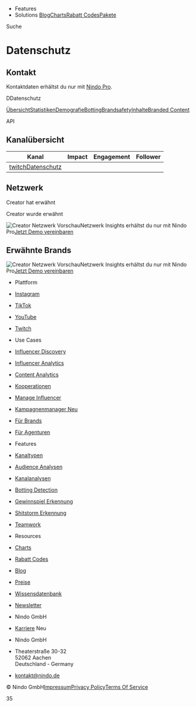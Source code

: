 [](https://nindo.de/)

* Features
* Solutions
[Blog](https://nindo.de/blog)[Charts](https://nindo.de/charts)[Rabatt Codes](https://nindo.de/coupons)[Pakete](https://nindo.de/pricing)

Suche

Datenschutz
===========

Kontakt
-------

Kontaktdaten erhältst du nur mit [Nindo Pro](https://nindo.de/demo).

DDatenschutz

[Übersicht](https://nindo.de/datenschutz)[Statistiken](https://nindo.de/datenschutz/stats/8ea0e790c6e89435bab21f9a427b0209458c939d)[Demografie](https://nindo.de/datenschutz/demography/8ea0e790c6e89435bab21f9a427b0209458c939d)[Botting](https://nindo.de/datenschutz/botting/8ea0e790c6e89435bab21f9a427b0209458c939d)[Brandsafety](https://nindo.de/datenschutz/brandsafety)[Inhalte](https://nindo.de/datenschutz/content)[Branded Content](https://nindo.de/datenschutz/branded-content)

API

Kanalübersicht
--------------

| Kanal | Impact | Engagement | Follower |
| --- | --- | --- | --- |
| [twitch](https://www.twitch.tv/datenschutz)[Datenschutz](https://nindo.de/datenschutz/stats/8ea0e790c6e89435bab21f9a427b0209458c939d) |     |     |     |

Netzwerk
--------

Creator hat erwähnt

Creator wurde erwähnt

![Creator Netzwerk Vorschau](/_next/image?url=%2F_next%2Fstatic%2Fmedia%2Fnetwork.63e65d78.png&w=3840&q=75&dpl=dpl_86mPn2fUBYczzDM3fmTWTxmqLQHQ)Netzwerk Insights erhältst du nur mit Nindo Pro[Jetzt Demo vereinbaren](https://nindo.de/demo)

Erwähnte Brands
---------------

![Creator Netzwerk Vorschau](/_next/image?url=%2F_next%2Fstatic%2Fmedia%2Fnetwork.63e65d78.png&w=3840&q=75&dpl=dpl_86mPn2fUBYczzDM3fmTWTxmqLQHQ)Netzwerk Insights erhältst du nur mit Nindo Pro[Jetzt Demo vereinbaren](https://nindo.de/demo)

* Plattform
* [Instagram](https://nindo.de/features/instagram)
* [TikTok](https://nindo.de/features/tiktok)
* [YouTube](https://nindo.de/features/youtube)
* [Twitch](https://nindo.de/features/twitch)

* Use Cases
* [Influencer Discovery](https://nindo.de/features/discovery)
* [Influencer Analytics](https://nindo.de/features/analytics)
* [Content Analytics](https://nindo.de/features/content)
* [Kooperationen](https://nindo.de/features/branded-content)
* [Manage Influencer](https://nindo.de/features/monitoring)
* [Kampagnenmanager Neu](https://nindo.de/features/campaigns)
* [Für Brands](https://nindo.de/solutions/brands)
* [Für Agenturen](https://nindo.de/solutions/agencies)

* Features
* [Kanaltypen](https://nindo.de/features#kanaltypen)
* [Audience Analysen](https://nindo.de/features#audience)
* [Kanalanalysen](https://nindo.de/features/analytics)
* [Botting Detection](https://nindo.de/features#botting)
* [Gewinnspiel Erkennung](https://nindo.de/features#gewinnspiele)
* [Shitstorm Erkennung](https://nindo.de/features#shitstorms)
* [Teamwork](https://nindo.de/features#teamwork)

* Resources
* [Charts](https://nindo.de/charts)
* [Rabatt Codes](https://nindo.de/coupons)
* [Blog](https://nindo.de/blog)
* [Preise](https://nindo.de/pricing)
* [Wissensdatenbank](https://help.nindo.de/)
* [Newsletter](https://nindo.de/newsletter)

* Nindo GmbH
* [Karriere](https://nindo.de/jobs) Neu
* Nindo GmbH
* Theaterstraße 30-32  
    52062 Aachen  
    Deutschland - Germany
    
* [kontakt@nindo.de](mailto:kontakt@nindo.de)

© Nindo GmbH[Impressum](https://nindo.de/imprint)[Privacy Policy](https://nindo.de/privacy)[Terms Of Service](https://nindo.de/terms)

[](https://www.linkedin.com/company/nindopro)[](https://www.xing.com/pages/nindo)[](https://www.instagram.com/nindo.de/)[](https://www.youtube.com/channel/UC1W96tENk9fz6ODZfEF42tA)[](https://www.tiktok.com/@nindo.de)

35